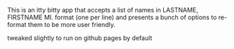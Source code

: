 This is an itty bitty app that accepts a list of names in
LASTNAME, FIRSTNAME MI. format (one per line) and presents a bunch of options
to re-format them to be more user friendly.

tweaked slightly to run on github pages by default
